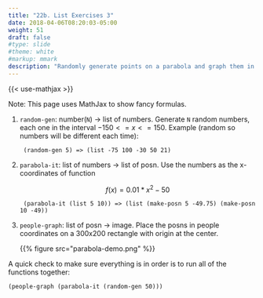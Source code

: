 ```yaml
---
title: "22b. List Exercises 3"
date: 2018-04-06T08:20:03-05:00
weight: 51
draft: false
#type: slide
#theme: white
#markup: mmark
description: "Randomly generate points on a parabola and graph them in people coordinates."
---
```

{{< use-mathjax >}}

Note: This page uses MathJax to show fancy formulas.

1. `random-gen`: number(`N`) -> list of numbers. Generate `N` random numbers, each one in the interval $-150 <= x <= 150$. Example (random so numbers will be different each time):

        (random-gen 5) => (list -75 100 -30 50 21)

2. `parabola-it`: list of numbers -> list of posn. Use the numbers as the x-coordinates of function

    $$  f(x) = 0.01 * x^2 - 50 $$

        (parabola-it (list 5 10)) => (list (make-posn 5 -49.75) (make-posn 10 -49))

3. `people-graph`: list of posn -> image. Place the posns in people coordinates on a 300x200 rectangle with origin at the center.

    {{% figure src="parabola-demo.png" %}}

A quick check to make sure everything is in order is to run all of the functions together:

    (people-graph (parabola-it (random-gen 50)))
    
